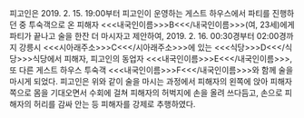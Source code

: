 피고인은 2019. 2. 15. 19:00부터 피고인이 운영하는 게스트 하우스에서 파티를 진행하던 중 투숙객으로 온 피해자 <<<내국인이름>>>B<<</내국인이름>>>(여, 23세)에게 파티가 끝나고 술을 한잔 더 마시자고 제안하여, 2019. 2. 16. 00:30경부터 02:00경까지 강릉시 <<<시아래주소>>>C<<</시아래주소>>>에 있는 <<<식당>>>D<<</식당>>>식당에서 피해자, 피고인의 동업자 <<<내국인이름>>>E<<</내국인이름>>>, 또 다른 게스트 하우스 투숙객 <<<내국인이름>>>F<<</내국인이름>>>와 함께 술을 마시게 되었다.
피고인은 위와 같이 술을 마시는 과정에서 피해자의 왼쪽에 앉아 피해자 쪽으로 몸을 기대오면서 수회에 걸쳐 피해자의 허벅지에 손을 올려 쓰다듬고, 손으로 피해자의 허리를 감싸 안는 등 피해자를 강제로 추행하였다.
